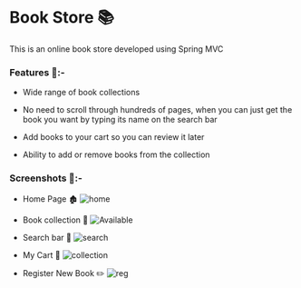 
# Book Store 📚

This is an online book store developed using Spring MVC 

### Features 📝:-
- Wide range of book collections

- No need to scroll through hundreds of pages, when you can just get the book you want by typing its name on the search bar   

- Add books to your cart so you can review it later

- Ability to add or remove books from the collection

### Screenshots 📸:-

- Home Page 🏚️
![home](https://github.com/SahilShaikh25/BookStore/assets/75927311/ee7b3204-9b5d-41c3-a59b-4b007d6413bb)

- Book collection 📖
![Available](https://github.com/SahilShaikh25/BookStore/assets/75927311/aa91a788-d2cd-48d9-9572-d4e248f69dd8)

- Search bar 🔎
![search](https://github.com/SahilShaikh25/BookStore/assets/75927311/98209edb-ec81-4c09-9cc8-09b9a0cad4e1)

- My Cart 🛒
![collection](https://github.com/SahilShaikh25/BookStore/assets/75927311/abb49aee-0c68-4647-8f50-a8ec6d848ed5)

- Register New Book ✏️
![reg](https://github.com/SahilShaikh25/BookStore/assets/75927311/edd372b2-7a2c-4423-961b-a28badcfdcca)
